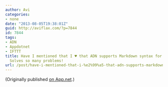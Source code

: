 ```yaml
---
author: Avi
categories:
- none
date: "2013-08-05T19:38:01Z"
guid: http://aviflax.com/?p=7844
id: 7844
tags:
- ADN
- Appdotnet
- IFTTT
title: Have I mentioned that I ♥ that ADN supports Markdown syntax for links [support.app.net]?
  Solves so many problems!
url: /post/have-i-mentioned-that-i-%e2%99%a5-that-adn-supports-markdown-syntax-for-links-support-app-net-solves-so-many-problems/
---
```

(Originally published [on App.net](http://alpha.app.net/aviflax/post/8502756).)